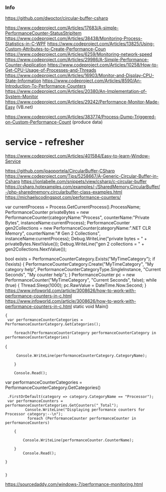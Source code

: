 
### Info

https://github.com/dwoctor/circular-buffer-csharp



https://www.codeproject.com/Articles/17683/A-simple-PerformanceCounter-StatusStripItem
https://www.codeproject.com/Articles/38438/Monitoring-Process-Statistics-in-C-WPF
https://www.codeproject.com/Articles/13825/Using-Custom-Attributes-to-Create-Performance-Coun
https://www.codeproject.com/Articles/6259/Monitoring-network-speed
https://www.codeproject.com/Articles/29986/A-Simple-Performance-Counter-Application
https://www.codeproject.com/Articles/10258/How-to-Get-CPU-Usage-of-Processes-and-Threads
https://www.codeproject.com/Articles/16903/Monitor-and-Display-CPU-State-Information
https://www.codeproject.com/Articles/8590/An-Introduction-To-Performance-Counters
https://www.codeproject.com/Articles/20380/An-Implementation-of-System-Monitor
https://www.codeproject.com/Articles/29242/Performance-Monitor-Made-Easy (VB.net)

https://www.codeproject.com/Articles/383774/Process-Dump-Triggered-on-Custom-Performance-Count (produce data)
# service -  refresher
https://www.codeproject.com/Articles/401584/Easy-to-learn-Window-Service

https://github.com/joaoportela/CircularBuffer-CSharp
https://www.codeproject.com/Tips/5258667/A-Generic-Circular-Buffer-in-Csharp
https://jonlabelle.com/snippets/view/csharp/c-circular-buffer
https://csharp.hotexamples.com/examples/-/SharedMemory.CircularBuffer/-/php-sharedmemory.circularbuffer-class-examples.html
https://michaelscodingspot.com/performance-counters/

var currentProcess = Process.GetCurrentProcess().ProcessName;
PerformanceCounter privateBytes = 
    new PerformanceCounter(categoryName:"Process", counterName:"Private Bytes", instanceName:currentProcess);
PerformanceCounter gen2Collections = 
    new PerformanceCounter(categoryName:".NET CLR Memory", counterName:"# Gen 2 Collections", instanceName:currentProcess);
Debug.WriteLine("private bytes = " + privateBytes.NextValue());
Debug.WriteLine("gen 2 collections = " + gen2Collections.NextValue());
 
 
bool exists = PerformanceCounterCategory.Exists("MyTimeCategory");
if (!exists)
{
    PerformanceCounterCategory.Create("MyTimeCategory", "My category help",
        PerformanceCounterCategoryType.SingleInstance, "Current Seconds",
        "My counter help");
}
PerformanceCounter pc = new PerformanceCounter("MyTimeCategory", "Current Seconds", false);
while (true)
{
    Thread.Sleep(1000);
    pc.RawValue = DateTime.Now.Second;
} 
https://www.infoworld.com/article/3008626/how-to-work-with-performance-counters-in-c.html
https://www.infoworld.com/article/3008626/how-to-work-with-performance-counters-in-c.html
static void Main()

    {
     var performanceCounterCategories = PerformanceCounterCategory.GetCategories();

        foreach(PerformanceCounterCategory performanceCounterCategory in performanceCounterCategories)


{

         Console.WriteLine(performanceCounterCategory.CategoryName);

        }

        Console.Read();

var performanceCounterCategories = PerformanceCounterCategory.GetCategories()

     .FirstOrDefault(category => category.CategoryName == "Processor");
     var performanceCounters = performanceCounterCategories.GetCounters("_Total");
             Console.WriteLine("Displaying performance counters for Processor category:--\n");
              foreach (PerformanceCounter performanceCounter in performanceCounters)

        {
        
            Console.WriteLine(performanceCounter.CounterName);

        }
            Console.Read();

    }


    }
https://sourcedaddy.com/windows-7/performance-monitoring.html



